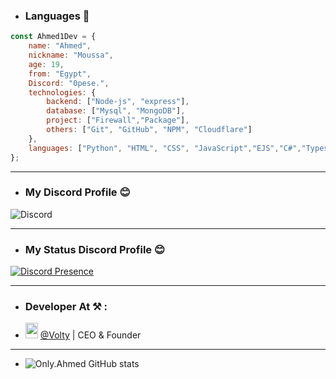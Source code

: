 - ### Languages 🤩
```js
const Ahmed1Dev = {
    name: "Ahmed",
    nickname: "Moussa",
    age: 19,
    from: "Egypt",
    Discord: "0pese.",
    technologies: {
        backend: ["Node-js", "express"],
        database: ["Mysql", "MongoDB"],
        project: ["Firewall","Package"],
        others: ["Git", "GitHub", "NPM", "Cloudflare"]
    },
    languages: ["Python", "HTML", "CSS", "JavaScript","EJS","C#","Typescript","Ruby","Ract"]
};
```
---

- ### My Discord Profile 😊
![Discord](https://discord.c99.nl/widget/theme-2/919719379439071242.png)

---
- ### My Status Discord Profile 😊
[![Discord Presence](https://lanyard.cnrad.dev/api/919719379439071242)](https://discord.com/users/919719379439071242)

---

- ### Developer At ⚒ :
- <img src="https://cdn.discordapp.com/emojis/1181964483971792966.webp?size=80&quality=lossless" width="20" height="25"> [@Volty](https://discord.gg/EwkrzMEmkY) | CEO & Founder

---
- ![Only.Ahmed GitHub stats](https://github-readme-stats.vercel.app/api?username=Ahmed1Dev&show_icons=true&theme=radical)
